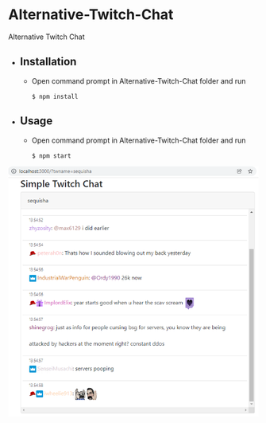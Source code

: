 # Alternative-Twitch-Chat
Alternative Twitch Chat

* ## Installation 
   * Open command prompt in Alternative-Twitch-Chat folder and run
        ```
        $ npm install
        ```

* ## Usage
   * Open command prompt in Alternative-Twitch-Chat folder and run
        ```
        $ npm start
        ```

![Preview](/ReadMe/twchat.png)
